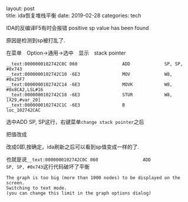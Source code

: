 layout: post  
title: ida恢复堆栈平衡
date: 2019-02-28
categories: tech  



IDA的反编译F5有时会报错 positive sp value has been found

原因是检测到sp被打乱了.

在菜单　Option->通用->选中　显示　stack pointer

```
__text:0000000102742C0C 060                 ADD             SP, SP, #0x743
__text:0000000102742C10 -6E3                MOV             W8, #0x25F7
__text:0000000102742C14 -6E3                MOVK            W8, #0x8CA2,LSL#16
__text:0000000102742C18 -6E3                STUR            W8, [X29,#var_20]
__text:0000000102742C1C -6E3                B               loc_102742CAC
```

选中ADD             SP, SP这行，右键菜单`change stack pointer`之后

把值改成

改成0即,按确定，ida刷新之后可以看到sp值变成一样的了.

也就是说`__text:0000000102742C0C 060                 ADD             SP, SP, #0x743`这行代码破坏了平衡





```
The graph is too big (more than 1000 nodes) to be displayed on the screen.
Switching to text mode.
(you can change this limit in the graph options dialog)
```

